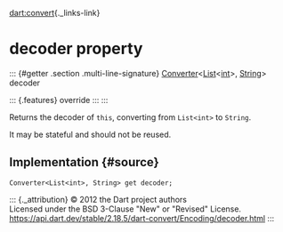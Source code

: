 [dart:convert](../../dart-convert/dart-convert-library){._links-link}

decoder property
================

::: {#getter .section .multi-line-signature}
[Converter](../converter-class)\<[List](../../dart-core/list-class)\<[int](../../dart-core/int-class)\>,
[String](../../dart-core/string-class)\> decoder

::: {.features}
override
:::
:::

Returns the decoder of `this`, converting from `List<int>` to `String`.

It may be stateful and should not be reused.

Implementation {#source}
--------------

``` {.language-dart data-language="dart"}
Converter<List<int>, String> get decoder;
```

::: {._attribution}
© 2012 the Dart project authors\
Licensed under the BSD 3-Clause \"New\" or \"Revised\" License.\
<https://api.dart.dev/stable/2.18.5/dart-convert/Encoding/decoder.html>
:::
